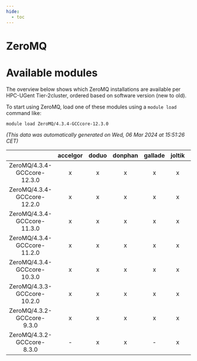 ```yaml
---
hide:
  - toc
---
```


ZeroMQ
======

# Available modules


The overview below shows which ZeroMQ installations are available per HPC-UGent Tier-2cluster, ordered based on software version (new to old).

To start using ZeroMQ, load one of these modules using a `module load` command like:

```shell
module load ZeroMQ/4.3.4-GCCcore-12.3.0
```

*(This data was automatically generated on Wed, 06 Mar 2024 at 15:51:26 CET)*  

| |accelgor|doduo|donphan|gallade|joltik|skitty|
| :---: | :---: | :---: | :---: | :---: | :---: | :---: |
|ZeroMQ/4.3.4-GCCcore-12.3.0|x|x|x|x|x|x|
|ZeroMQ/4.3.4-GCCcore-12.2.0|x|x|x|x|x|x|
|ZeroMQ/4.3.4-GCCcore-11.3.0|x|x|x|x|x|x|
|ZeroMQ/4.3.4-GCCcore-11.2.0|x|x|x|x|x|x|
|ZeroMQ/4.3.4-GCCcore-10.3.0|x|x|x|x|x|x|
|ZeroMQ/4.3.3-GCCcore-10.2.0|x|x|x|x|x|x|
|ZeroMQ/4.3.2-GCCcore-9.3.0|x|x|x|x|x|x|
|ZeroMQ/4.3.2-GCCcore-8.3.0|-|x|x|-|x|x|

